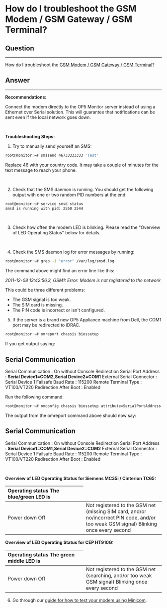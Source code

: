 # How do I troubleshoot the GSM Modem / GSM Gateway / GSM Terminal?

## Question

* * * * *

How do I troubleshoot the [GSM Modem / GSM Gateway / GSM Terminal](https://kb.op5.com/pages/viewpage.action?pageId=688553)?

## Answer

* * * * *

**Recommendations:**

Connect the modem directly to the OP5 Monitor server instead of using a Ethernet over Serial solution. This will guarantee that notifications can be sent even if the local network goes down.

 

**Troubleshooting Steps:**

1. Try to manually send yourself an SMS:

``` {.bash data-syntaxhighlighter-params="brush: bash; gutter: false; theme: Confluence" data-theme="Confluence" style="brush: bash; gutter: false; theme: Confluence"}
root@monitor:~# smssend 46733333333 'Test'
```

Replace 46 with your country code. It may take a couple of minutes for the text message to reach your phone.

 

2. Check that the SMS daemon is running. You should get the following output with one or two random PID numbers at the end:

``` {.bash data-syntaxhighlighter-params="brush: bash; gutter: false; theme: Confluence" data-theme="Confluence" style="brush: bash; gutter: false; theme: Confluence"}
root@monitor:~# service smsd status
smsd is running with pid: 2550 2544
```

 

3. Check how often the modem LED is blinking. Please read the "Overview of LED Operating Status" below for details.

 

4. Check the SMS daemon log for error messages by running:

``` {.bash data-syntaxhighlighter-params="brush: bash; gutter: false; theme: Confluence" data-theme="Confluence" style="brush: bash; gutter: false; theme: Confluence"}
root@monitor:~# grep -i "error" /var/log/smsd.log
```

The command above might find an error line like this:

*2011-12-08 13:42:56,3, GSM1: Error: Modem is not registered to the network*

This could be three different problems:

-   The GSM signal is too weak.
-   The SIM card is missing.
-   The PIN code is incorrect or isn't configured.

5. If the server is a brand new OP5 Appliance machine from Dell, the COM1 port may be redirected to iDRAC.

``` {.bash data-syntaxhighlighter-params="brush: bash; gutter: false; theme: Confluence" data-theme="Confluence" style="brush: bash; gutter: false; theme: Confluence"}
root@monitor:~# omreport chassis biossetup
```

If you get output saying:

Serial Communication
------------------------------------------
Serial Communication : On without Console Redirection
Serial Port Address : **Serial Device1=COM2,Serial Device2=COM1**
External Serial Connector : Serial Device 1
Failsafe Baud Rate : 115200
Remote Terminal Type : VT100/VT220
Redirection After Boot : Enabled

Run the following command:

``` {.bash data-syntaxhighlighter-params="brush: bash; gutter: false; theme: Confluence" data-theme="Confluence" style="brush: bash; gutter: false; theme: Confluence"}
root@monitor:~# omconfig chassis biossetup attribute=SerialPortAddress setting=Serial1Com1Serial2Com2
```

The output from the omreport command above should now say:

Serial Communication
------------------------------------------
Serial Communication : On without Console Redirection
Serial Port Address : **Serial Device1=COM1,Serial Device2=COM2**
External Serial Connector : Serial Device 1
Failsafe Baud Rate : 115200
Remote Terminal Type : VT100/VT220
Redirection After Boot : Enabled

 

**Overview of LED Operating Status for Siemens MC35i / Cinterion TC65:**

<table>
<colgroup>
<col width="50%" />
<col width="50%" />
</colgroup>
<thead>
<tr class="header">
<th align="left">Operating status
The blue/green LED is</th>
</tr>
</thead>
<tbody>
<tr class="odd">
<td align="left">Power down
Off</td>
<td align="left">Not registered to the GSM net (missing SIM card, and/or no/incorrect PIN code, and/or too weak GSM signal)
Blinking once every second</td>
</tr>
</tbody>
</table>

**Overview of LED Operating Status for CEP HT910G:**

<table>
<colgroup>
<col width="50%" />
<col width="50%" />
</colgroup>
<thead>
<tr class="header">
<th align="left">Operating status
The green middle LED is</th>
</tr>
</thead>
<tbody>
<tr class="odd">
<td align="left">Power down
Off</td>
<td align="left">Not registered to the GSM net (searching, and/or too weak GSM signal)
Blinking once every second</td>
</tr>
</tbody>
</table>

6. Go through our [guide for how to test your modem using Minicom](HowTo_test_SMS-Modem_using_minicom).


